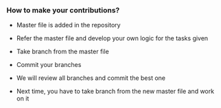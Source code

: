 ### How to make your contributions?

* Master file is added in the repository

* Refer the master file and develop your own logic for the tasks given

* Take branch from the master file

* Commit your branches 

* We will review all branches and commit the best one

* Next time, you have to take branch from the new master file and work on it
